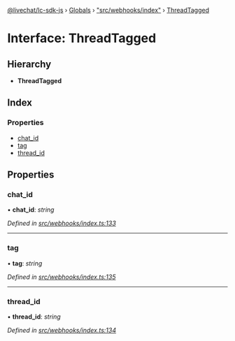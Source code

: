 [@livechat/lc-sdk-js](../README.md) › [Globals](../globals.md) › ["src/webhooks/index"](../modules/_src_webhooks_index_.md) › [ThreadTagged](_src_webhooks_index_.threadtagged.md)

# Interface: ThreadTagged

## Hierarchy

* **ThreadTagged**

## Index

### Properties

* [chat_id](_src_webhooks_index_.threadtagged.md#chat_id)
* [tag](_src_webhooks_index_.threadtagged.md#tag)
* [thread_id](_src_webhooks_index_.threadtagged.md#thread_id)

## Properties

###  chat_id

• **chat_id**: *string*

*Defined in [src/webhooks/index.ts:133](https://github.com/livechat/lc-sdk-js/blob/ce4846a/src/webhooks/index.ts#L133)*

___

###  tag

• **tag**: *string*

*Defined in [src/webhooks/index.ts:135](https://github.com/livechat/lc-sdk-js/blob/ce4846a/src/webhooks/index.ts#L135)*

___

###  thread_id

• **thread_id**: *string*

*Defined in [src/webhooks/index.ts:134](https://github.com/livechat/lc-sdk-js/blob/ce4846a/src/webhooks/index.ts#L134)*
